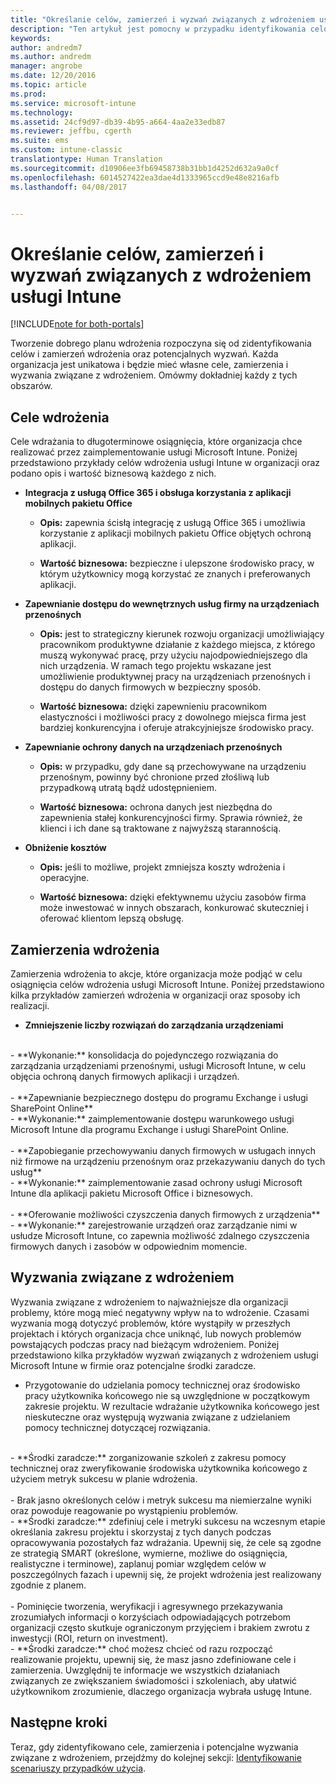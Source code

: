 ```yaml
---
title: "Określanie celów, zamierzeń i wyzwań związanych z wdrożeniem usługi Intune | Microsoft Docs"
description: "Ten artykuł jest pomocny w przypadku identyfikowania celów, zamierzeń i wyzwań związanych z implementacją usługi Microsoft Intune tylko w chmurze."
keywords: 
author: andredm7
ms.author: andredm
manager: angrobe
ms.date: 12/20/2016
ms.topic: article
ms.prod: 
ms.service: microsoft-intune
ms.technology: 
ms.assetid: 24cf9d97-db39-4b95-a664-4aa2e33edb87
ms.reviewer: jeffbu, cgerth
ms.suite: ems
ms.custom: intune-classic
translationtype: Human Translation
ms.sourcegitcommit: d10906ee3fb69458738b31bb1d4252d632a9a0cf
ms.openlocfilehash: 6014527422ea3dae4d1333965ccd9e48e8216afb
ms.lasthandoff: 04/08/2017


---
```


# <a name="determine-intune-deployment-goals-objectives-and-challenges"></a>Określanie celów, zamierzeń i wyzwań związanych z wdrożeniem usługi Intune

[!INCLUDE[note for both-portals](../includes/note-for-both-portals.md)]

Tworzenie dobrego planu wdrożenia rozpoczyna się od zidentyfikowania celów i zamierzeń wdrożenia oraz potencjalnych wyzwań. Każda organizacja jest unikatowa i będzie mieć własne cele, zamierzenia i wyzwania związane z wdrożeniem. Omówmy dokładniej każdy z tych obszarów.

## <a name="deployment-goals"></a>Cele wdrożenia

Cele wdrażania to długoterminowe osiągnięcia, które organizacja chce realizować przez zaimplementowanie usługi Microsoft Intune. Poniżej przedstawiono przykłady celów wdrożenia usługi Intune w organizacji oraz podano opis i wartość biznesową każdego z nich.

-   **Integracja z usługą Office 365 i obsługa korzystania z aplikacji mobilnych pakietu Office**

    -   **Opis:** zapewnia ścisłą integrację z usługą Office 365 i umożliwia korzystanie z aplikacji mobilnych pakietu Office objętych ochroną aplikacji.

    -   **Wartość biznesowa:** bezpieczne i ulepszone środowisko pracy, w którym użytkownicy mogą korzystać ze znanych i preferowanych aplikacji.

-   **Zapewnianie dostępu do wewnętrznych usług firmy na urządzeniach przenośnych**

    -   **Opis:** jest to strategiczny kierunek rozwoju organizacji umożliwiający pracownikom produktywne działanie z każdego miejsca, z którego muszą wykonywać pracę, przy użyciu najodpowiedniejszego dla nich urządzenia. W ramach tego projektu wskazane jest umożliwienie produktywnej pracy na urządzeniach przenośnych i dostępu do danych firmowych w bezpieczny sposób.

    -   **Wartość biznesowa:** dzięki zapewnieniu pracownikom elastyczności i możliwości pracy z dowolnego miejsca firma jest bardziej konkurencyjna i oferuje atrakcyjniejsze środowisko pracy.

-   **Zapewnianie ochrony danych na urządzeniach przenośnych**

    -   **Opis:** w przypadku, gdy dane są przechowywane na urządzeniu przenośnym, powinny być chronione przed złośliwą lub przypadkową utratą bądź udostępnieniem.

    -   **Wartość biznesowa:** ochrona danych jest niezbędna do zapewnienia stałej konkurencyjności firmy. Sprawia również, że klienci i ich dane są traktowane z najwyższą starannością.

-   **Obniżenie kosztów**

    -   **Opis:** jeśli to możliwe, projekt zmniejsza koszty wdrożenia i operacyjne.

    -    **Wartość biznesowa:** dzięki efektywnemu użyciu zasobów firma może inwestować w innych obszarach, konkurować skuteczniej i oferować klientom lepszą obsługę.

## <a name="deployment-objectives"></a>Zamierzenia wdrożenia

Zamierzenia wdrożenia to akcje, które organizacja może podjąć w celu osiągnięcia celów wdrożenia usługi Microsoft Intune. Poniżej przedstawiono kilka przykładów zamierzeń wdrożenia w organizacji oraz sposoby ich realizacji.

-   **Zmniejszenie liczby rozwiązań do zarządzania urządzeniami**
<br>
    -   **Wykonanie:** konsolidacja do pojedynczego rozwiązania do zarządzania urządzeniami przenośnymi, usługi Microsoft Intune, w celu objęcia ochroną danych firmowych aplikacji i urządzeń.
<br></br>
-   **Zapewnianie bezpiecznego dostępu do programu Exchange i usługi SharePoint Online**
<br>
    -   **Wykonanie:** zaimplementowanie dostępu warunkowego usługi Microsoft Intune dla programu Exchange i usługi SharePoint Online.
<br></br>
-   **Zapobieganie przechowywaniu danych firmowych w usługach innych niż firmowe na urządzeniu przenośnym oraz przekazywaniu danych do tych usług**
<br>
    -   **Wykonanie:** zaimplementowanie zasad ochrony usługi Microsoft Intune dla aplikacji pakietu Microsoft Office i biznesowych.
<br></br>
-   **Oferowanie możliwości czyszczenia danych firmowych z urządzenia**
<br>
    -   **Wykonanie:** zarejestrowanie urządzeń oraz zarządzanie nimi w usłudze Microsoft Intune, co zapewnia możliwość zdalnego czyszczenia firmowych danych i zasobów w odpowiednim momencie.

## <a name="deployment-challenges"></a>Wyzwania związane z wdrożeniem

Wyzwania związane z wdrożeniem to najważniejsze dla organizacji problemy, które mogą mieć negatywny wpływ na to wdrożenie. Czasami wyzwania mogą dotyczyć problemów, które wystąpiły w przeszłych projektach i których organizacja chce uniknąć, lub nowych problemów powstających podczas pracy nad bieżącym wdrożeniem. Poniżej przedstawiono kilka przykładów wyzwań związanych z wdrożeniem usługi Microsoft Intune w firmie oraz potencjalne środki zaradcze.

-   Przygotowanie do udzielania pomocy technicznej oraz środowisko pracy użytkownika końcowego nie są uwzględnione w początkowym zakresie projektu.  W rezultacie wdrażanie użytkownika końcowego jest nieskuteczne oraz występują wyzwania związane z udzielaniem pomocy technicznej dotyczącej rozwiązania.
<br>
    -   **Środki zaradcze:** zorganizowanie szkoleń z zakresu pomocy technicznej oraz zweryfikowanie środowiska użytkownika końcowego z użyciem metryk sukcesu w planie wdrożenia.
<br></br>
-   Brak jasno określonych celów i metryk sukcesu ma niemierzalne wyniki oraz powoduje reagowanie po wystąpieniu problemów.
<br>
    -   **Środki zaradcze:** zdefiniuj cele i metryki sukcesu na wczesnym etapie określania zakresu projektu i skorzystaj z tych danych podczas opracowywania pozostałych faz wdrażania. Upewnij się, że cele są zgodne ze strategią SMART (określone, wymierne, możliwe do osiągnięcia, realistyczne i terminowe), zaplanuj pomiar względem celów w poszczególnych fazach i upewnij się, że projekt wdrożenia jest realizowany zgodnie z planem.
<br></br>
-   Pominięcie tworzenia, weryfikacji i agresywnego przekazywania zrozumiałych informacji o korzyściach odpowiadających potrzebom organizacji często skutkuje ograniczonym przyjęciem i brakiem zwrotu z inwestycji (ROI, return on investment).
<br>
    -   **Środki zaradcze:** choć możesz chcieć od razu rozpocząć realizowanie projektu, upewnij się, że masz jasno zdefiniowane cele i zamierzenia. Uwzględnij te informacje we wszystkich działaniach związanych ze zwiększaniem świadomości i szkoleniach, aby ułatwić użytkownikom zrozumienie, dlaczego organizacja wybrała usługę Intune.

## <a name="next-steps"></a>Następne kroki

Teraz, gdy zidentyfikowano cele, zamierzenia i potencjalne wyzwania związane z wdrożeniem, przejdźmy do kolejnej sekcji: [Identyfikowanie scenariuszy przypadków użycia](section-2-identify-use-case-scenarios.md).

